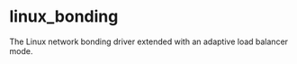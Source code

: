 linux_bonding
=============

The Linux network bonding driver extended with an adaptive load balancer mode.
